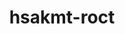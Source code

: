 ---
title: "hsakmt-roct"
layout: cache
categories: [package, develop]
meta: {"compilers": ["gcc@11.1.0", "gcc@11.4.0", "gcc@13.2.0"], "num_specs": 47, "num_specs_by_stack": {"gpu-tests": 26, "hep": 11, "ml-linux-x86_64-rocm": 10, "root": 47}, "oss": ["ubuntu20.04", "ubuntu22.04", "ubuntu24.04"], "platforms": ["linux"], "stacks": ["gpu-tests", "hep", "ml-linux-x86_64-rocm", "root"], "targets": ["x86_64_v3"], "versions": ["5.5.1", "5.6.1", "5.7.1", "6.1.2"]}
spec_details: [{"compiler": "gcc@11.1.0", "hash": "22an572l5qz4myyxtbsgcllkkox3hhd4", "os": "ubuntu20.04", "platform": "linux", "size": "-", "stacks": ["gpu-tests", "root"], "target": "x86_64_v3", "variants": ["build_system=cmake", "build_type=Release", "generator=make", "~ipo", "+shared"], "versions": ["5.6.1"]}, {"compiler": "gcc@11.4.0", "hash": "24qfkwdkuibd4n2o22g7ijrhwbwr4xvz", "os": "ubuntu22.04", "platform": "linux", "size": "-", "stacks": ["hep", "root"], "target": "x86_64_v3", "variants": ["~asan", "build_system=cmake", "build_type=Release", "generator=make", "~ipo", "+shared"], "versions": ["5.7.1"]}, {"compiler": "gcc@11.1.0", "hash": "4ii2a55bnldnmfsq2c7yenxsdztncfva", "os": "ubuntu20.04", "platform": "linux", "size": "-", "stacks": ["gpu-tests", "root"], "target": "x86_64_v3", "variants": ["build_system=cmake", "build_type=Release", "generator=make", "~ipo", "+shared"], "versions": ["5.6.1"]}, {"compiler": "gcc@11.1.0", "hash": "54s6oxf3lmgcsfwrcicifrh36q4csvgt", "os": "ubuntu20.04", "platform": "linux", "size": "-", "stacks": ["gpu-tests", "root"], "target": "x86_64_v3", "variants": ["build_system=cmake", "build_type=Release", "generator=make", "~ipo", "+shared"], "versions": ["5.6.1"]}, {"compiler": "gcc@11.4.0", "hash": "5kc4j42qgyhpsosdkgtwnglhggtwbqvt", "os": "ubuntu22.04", "platform": "linux", "size": "-", "stacks": ["hep", "root"], "target": "x86_64_v3", "variants": ["~asan", "build_system=cmake", "build_type=Release", "generator=make", "~ipo", "+shared"], "versions": ["5.7.1"]}, {"compiler": "gcc@11.1.0", "hash": "5lggcybdoqumpmg56emi6hsl4lwe2q2w", "os": "ubuntu20.04", "platform": "linux", "size": "-", "stacks": ["gpu-tests", "root"], "target": "x86_64_v3", "variants": ["build_system=cmake", "build_type=Release", "generator=make", "~ipo", "+shared"], "versions": ["5.6.1"]}, {"compiler": "gcc@11.1.0", "hash": "5mbfa3c33yh7nfgbotlqwsfhavfrh5hw", "os": "ubuntu20.04", "platform": "linux", "size": "-", "stacks": ["gpu-tests", "root"], "target": "x86_64_v3", "variants": ["build_system=cmake", "build_type=Release", "generator=make", "~ipo", "+shared"], "versions": ["5.6.1"]}, {"compiler": "gcc@11.1.0", "hash": "6d63awxztfyscnazowi6uk5gqsrgpy2w", "os": "ubuntu20.04", "platform": "linux", "size": "-", "stacks": ["gpu-tests", "root"], "target": "x86_64_v3", "variants": ["build_system=cmake", "build_type=Release", "generator=make", "~ipo", "+shared"], "versions": ["5.6.1"]}, {"compiler": "gcc@11.1.0", "hash": "6ybbc3w2fctihehhdr5tadebsxnqet4y", "os": "ubuntu20.04", "platform": "linux", "size": "-", "stacks": ["gpu-tests", "root"], "target": "x86_64_v3", "variants": ["build_system=cmake", "build_type=Release", "generator=make", "~ipo", "+shared"], "versions": ["5.6.1"]}, {"compiler": "gcc@11.1.0", "hash": "7zbvcvcpmijjjhnsde2nhbip5mq256cz", "os": "ubuntu20.04", "platform": "linux", "size": "-", "stacks": ["gpu-tests", "root"], "target": "x86_64_v3", "variants": ["build_system=cmake", "build_type=Release", "generator=make", "~ipo", "+shared"], "versions": ["5.6.1"]}, {"compiler": "gcc@11.1.0", "hash": "a63mf6jjg7w4dplavulhde6lrcbxdixt", "os": "ubuntu20.04", "platform": "linux", "size": "-", "stacks": ["gpu-tests", "root"], "target": "x86_64_v3", "variants": ["build_system=cmake", "build_type=Release", "generator=make", "~ipo", "+shared"], "versions": ["5.6.1"]}, {"compiler": "gcc@11.1.0", "hash": "cgspdannjyeliexvf73baf4qe64e3edx", "os": "ubuntu20.04", "platform": "linux", "size": "-", "stacks": ["gpu-tests", "root"], "target": "x86_64_v3", "variants": ["build_system=cmake", "build_type=Release", "generator=make", "~ipo", "+shared"], "versions": ["5.6.1"]}, {"compiler": "gcc@13.2.0", "hash": "dkmjxsjvnglimbsmaogmf4eiq4islyly", "os": "ubuntu24.04", "platform": "linux", "size": "-", "stacks": ["ml-linux-x86_64-rocm", "root"], "target": "x86_64_v3", "variants": ["~asan", "build_system=cmake", "build_type=Release", "generator=make", "~ipo", "+shared"], "versions": ["6.1.2"]}, {"compiler": "gcc@11.4.0", "hash": "dztszmhmxbsbfokhovcm6n4dk2ysrek3", "os": "ubuntu22.04", "platform": "linux", "size": "-", "stacks": ["hep", "root"], "target": "x86_64_v3", "variants": ["~asan", "build_system=cmake", "build_type=Release", "generator=make", "~ipo", "+shared"], "versions": ["5.7.1"]}, {"compiler": "gcc@11.1.0", "hash": "esytj6ewojnrvo6w36wu2uvo3v5gq7dr", "os": "ubuntu20.04", "platform": "linux", "size": "-", "stacks": ["gpu-tests", "root"], "target": "x86_64_v3", "variants": ["build_system=cmake", "build_type=Release", "generator=make", "~ipo", "+shared"], "versions": ["5.6.1"]}, {"compiler": "gcc@11.1.0", "hash": "fhqaqkfotkf7uni5hoxevanjko6c2tod", "os": "ubuntu20.04", "platform": "linux", "size": "-", "stacks": ["gpu-tests", "root"], "target": "x86_64_v3", "variants": ["build_system=cmake", "build_type=Release", "generator=make", "~ipo", "+shared"], "versions": ["5.6.1"]}, {"compiler": "gcc@13.2.0", "hash": "fptuz45lk7ict3b7dey4ekq2sgwi6kme", "os": "ubuntu24.04", "platform": "linux", "size": "-", "stacks": ["ml-linux-x86_64-rocm", "root"], "target": "x86_64_v3", "variants": ["~asan", "build_system=cmake", "build_type=Release", "generator=make", "~ipo", "+shared"], "versions": ["6.1.2"]}, {"compiler": "gcc@11.1.0", "hash": "fvfo4jinhun3y3mh3iscqw25ugjramyj", "os": "ubuntu20.04", "platform": "linux", "size": "-", "stacks": ["gpu-tests", "root"], "target": "x86_64_v3", "variants": ["build_system=cmake", "build_type=Release", "generator=make", "~ipo", "+shared"], "versions": ["5.6.1"]}, {"compiler": "gcc@11.4.0", "hash": "g3sw2w427w42keyynx5ogd7jmwohdgzq", "os": "ubuntu22.04", "platform": "linux", "size": "-", "stacks": ["hep", "root"], "target": "x86_64_v3", "variants": ["~asan", "build_system=cmake", "build_type=Release", "generator=make", "~ipo", "+shared"], "versions": ["5.7.1"]}, {"compiler": "gcc@11.1.0", "hash": "gdxgdipt2npyz5wxehjgvfulnc7fy6xj", "os": "ubuntu20.04", "platform": "linux", "size": "-", "stacks": ["gpu-tests", "root"], "target": "x86_64_v3", "variants": ["build_system=cmake", "build_type=Release", "generator=make", "~ipo", "+shared"], "versions": ["5.6.1"]}, {"compiler": "gcc@13.2.0", "hash": "gh6kivmry3pi2hysmbzhper4uvd5ka7f", "os": "ubuntu24.04", "platform": "linux", "size": "-", "stacks": ["ml-linux-x86_64-rocm", "root"], "target": "x86_64_v3", "variants": ["~asan", "build_system=cmake", "build_type=Release", "generator=make", "~ipo", "+shared"], "versions": ["6.1.2"]}, {"compiler": "gcc@11.1.0", "hash": "ghp5fb7qzzr6bms6yrshlkj2mmcutgxw", "os": "ubuntu20.04", "platform": "linux", "size": "-", "stacks": ["gpu-tests", "root"], "target": "x86_64_v3", "variants": ["build_system=cmake", "build_type=Release", "generator=make", "~ipo", "+shared"], "versions": ["5.6.1"]}, {"compiler": "gcc@11.1.0", "hash": "gli6srjx6e4fyylgtoaergcy7yup6kf3", "os": "ubuntu20.04", "platform": "linux", "size": "-", "stacks": ["gpu-tests", "root"], "target": "x86_64_v3", "variants": ["build_system=cmake", "build_type=Release", "generator=make", "~ipo", "+shared"], "versions": ["5.6.1"]}, {"compiler": "gcc@11.1.0", "hash": "glurkuy7wolbyaq4n5unhw4op5u6z5xi", "os": "ubuntu20.04", "platform": "linux", "size": "-", "stacks": ["gpu-tests", "root"], "target": "x86_64_v3", "variants": ["build_system=cmake", "build_type=Release", "generator=make", "~ipo", "+shared"], "versions": ["5.6.1"]}, {"compiler": "gcc@13.2.0", "hash": "hc2mfpedtdk2tcpmoys6byptvwb7gfsb", "os": "ubuntu24.04", "platform": "linux", "size": "-", "stacks": ["ml-linux-x86_64-rocm", "root"], "target": "x86_64_v3", "variants": ["~asan", "build_system=cmake", "build_type=Release", "generator=make", "~ipo", "+shared"], "versions": ["6.1.2"]}, {"compiler": "gcc@11.1.0", "hash": "hzu72kbapxz6dubzqlm3qmxbzvd2kpci", "os": "ubuntu20.04", "platform": "linux", "size": "-", "stacks": ["gpu-tests", "root"], "target": "x86_64_v3", "variants": ["build_system=cmake", "build_type=Release", "generator=make", "~ipo", "+shared"], "versions": ["5.6.1"]}, {"compiler": "gcc@11.4.0", "hash": "igot2ixltoqhjjp2t6edinse36zx3cc2", "os": "ubuntu22.04", "platform": "linux", "size": "-", "stacks": ["hep", "root"], "target": "x86_64_v3", "variants": ["~asan", "build_system=cmake", "build_type=Release", "generator=make", "~ipo", "+shared"], "versions": ["5.7.1"]}, {"compiler": "gcc@13.2.0", "hash": "ik6id57yyq5ry73zx2l6l2lmohjdy5e6", "os": "ubuntu24.04", "platform": "linux", "size": "-", "stacks": ["ml-linux-x86_64-rocm", "root"], "target": "x86_64_v3", "variants": ["~asan", "build_system=cmake", "build_type=Release", "generator=make", "~ipo", "+shared"], "versions": ["6.1.2"]}, {"compiler": "gcc@11.4.0", "hash": "jbu455zvjc4yam7vwhbvxol37hilffc2", "os": "ubuntu22.04", "platform": "linux", "size": "-", "stacks": ["hep", "root"], "target": "x86_64_v3", "variants": ["~asan", "build_system=cmake", "build_type=Release", "generator=make", "~ipo", "+shared"], "versions": ["5.7.1"]}, {"compiler": "gcc@13.2.0", "hash": "jtenvfl46ixjotrv2mxvusfhq4erysoj", "os": "ubuntu24.04", "platform": "linux", "size": "-", "stacks": ["ml-linux-x86_64-rocm", "root"], "target": "x86_64_v3", "variants": ["~asan", "build_system=cmake", "build_type=Release", "generator=make", "~ipo", "+shared"], "versions": ["6.1.2"]}, {"compiler": "gcc@11.4.0", "hash": "jvjqgqvqo36xvh2caxiiaqwuxojyy6ie", "os": "ubuntu22.04", "platform": "linux", "size": "-", "stacks": ["hep", "root"], "target": "x86_64_v3", "variants": ["~asan", "build_system=cmake", "build_type=Release", "generator=make", "~ipo", "+shared"], "versions": ["5.7.1"]}, {"compiler": "gcc@11.4.0", "hash": "k5phsssdwqdolifrfsfbqo3xg6hsmeli", "os": "ubuntu22.04", "platform": "linux", "size": "-", "stacks": ["hep", "root"], "target": "x86_64_v3", "variants": ["~asan", "build_system=cmake", "build_type=Release", "generator=make", "~ipo", "+shared"], "versions": ["5.7.1"]}, {"compiler": "gcc@11.1.0", "hash": "kxyg5ni2mbigiim5xmu7i33q4einotjw", "os": "ubuntu20.04", "platform": "linux", "size": "-", "stacks": ["gpu-tests", "root"], "target": "x86_64_v3", "variants": ["build_system=cmake", "build_type=Release", "generator=make", "~ipo", "+shared"], "versions": ["5.6.1"]}, {"compiler": "gcc@13.2.0", "hash": "l55oqta2f4c4evhkodusycxjxswki5gl", "os": "ubuntu24.04", "platform": "linux", "size": "-", "stacks": ["ml-linux-x86_64-rocm", "root"], "target": "x86_64_v3", "variants": ["~asan", "build_system=cmake", "build_type=Release", "generator=make", "~ipo", "+shared"], "versions": ["6.1.2"]}, {"compiler": "gcc@11.1.0", "hash": "mujohvrbatnhbgenztmem7g3kulcytan", "os": "ubuntu20.04", "platform": "linux", "size": "-", "stacks": ["gpu-tests", "root"], "target": "x86_64_v3", "variants": ["build_system=cmake", "build_type=Release", "generator=make", "~ipo", "+shared"], "versions": ["5.6.1"]}, {"compiler": "gcc@11.4.0", "hash": "nru5beqfov7akp2zb4zvdbxa22r7tgne", "os": "ubuntu22.04", "platform": "linux", "size": "-", "stacks": ["hep", "root"], "target": "x86_64_v3", "variants": ["~asan", "build_system=cmake", "build_type=Release", "generator=make", "~ipo", "+shared"], "versions": ["5.7.1"]}, {"compiler": "gcc@13.2.0", "hash": "olicvpqaujee4s322nskckpd4fjmrlhv", "os": "ubuntu24.04", "platform": "linux", "size": "-", "stacks": ["ml-linux-x86_64-rocm", "root"], "target": "x86_64_v3", "variants": ["~asan", "build_system=cmake", "build_type=Release", "generator=make", "~ipo", "+shared"], "versions": ["6.1.2"]}, {"compiler": "gcc@13.2.0", "hash": "onwtwlfto3q3xyqdjik4p7s7ybatmd5e", "os": "ubuntu24.04", "platform": "linux", "size": "-", "stacks": ["ml-linux-x86_64-rocm", "root"], "target": "x86_64_v3", "variants": ["~asan", "build_system=cmake", "build_type=Release", "generator=make", "~ipo", "+shared"], "versions": ["6.1.2"]}, {"compiler": "gcc@11.4.0", "hash": "qkfvupiulqc5ecsbhtdprpudchzz76ay", "os": "ubuntu22.04", "platform": "linux", "size": "-", "stacks": ["hep", "root"], "target": "x86_64_v3", "variants": ["~asan", "build_system=cmake", "build_type=Release", "generator=make", "~ipo", "+shared"], "versions": ["5.7.1"]}, {"compiler": "gcc@11.1.0", "hash": "qpgisodi2a6dj7stzuub6vd7wugun6sg", "os": "ubuntu20.04", "platform": "linux", "size": "-", "stacks": ["gpu-tests", "root"], "target": "x86_64_v3", "variants": ["build_system=cmake", "build_type=Release", "generator=make", "~ipo", "+shared"], "versions": ["5.6.1"]}, {"compiler": "gcc@11.4.0", "hash": "r3dhcxli56dwb3pn3li5m224dume74rp", "os": "ubuntu22.04", "platform": "linux", "size": "-", "stacks": ["hep", "root"], "target": "x86_64_v3", "variants": ["~asan", "build_system=cmake", "build_type=Release", "generator=make", "~ipo", "+shared"], "versions": ["5.7.1"]}, {"compiler": "gcc@11.1.0", "hash": "s3miwiywhbvdzuhvg6ok7izl3n4ax44z", "os": "ubuntu20.04", "platform": "linux", "size": "-", "stacks": ["gpu-tests", "root"], "target": "x86_64_v3", "variants": ["build_system=cmake", "build_type=Release", "generator=make", "~ipo", "+shared"], "versions": ["5.6.1"]}, {"compiler": "gcc@11.1.0", "hash": "s4vbes4tvugsskyjxr4vuq3jrpgphm7r", "os": "ubuntu20.04", "platform": "linux", "size": "-", "stacks": ["gpu-tests", "root"], "target": "x86_64_v3", "variants": ["build_system=cmake", "build_type=Release", "generator=make", "~ipo", "+shared"], "versions": ["5.6.1"]}, {"compiler": "gcc@11.1.0", "hash": "t43wich2rprmuu33iclqmumv2p6ocyof", "os": "ubuntu20.04", "platform": "linux", "size": "-", "stacks": ["gpu-tests", "root"], "target": "x86_64_v3", "variants": ["build_system=cmake", "build_type=Release", "generator=make", "~ipo", "+shared"], "versions": ["5.5.1"]}, {"compiler": "gcc@13.2.0", "hash": "u7z3to4nhxl6fj3snehi53wdz3i4ymmj", "os": "ubuntu24.04", "platform": "linux", "size": "-", "stacks": ["ml-linux-x86_64-rocm", "root"], "target": "x86_64_v3", "variants": ["~asan", "build_system=cmake", "build_type=Release", "generator=make", "~ipo", "+shared"], "versions": ["6.1.2"]}, {"compiler": "gcc@11.1.0", "hash": "w5fjmwsida3xtqp3dxxlpkxyyztxejyo", "os": "ubuntu20.04", "platform": "linux", "size": "-", "stacks": ["gpu-tests", "root"], "target": "x86_64_v3", "variants": ["build_system=cmake", "build_type=Release", "generator=make", "~ipo", "+shared"], "versions": ["5.6.1"]}, {"compiler": "gcc@11.1.0", "hash": "x23l3hbeiepj7qppnvezz3i3thlurmwa", "os": "ubuntu20.04", "platform": "linux", "size": "-", "stacks": ["gpu-tests", "root"], "target": "x86_64_v3", "variants": ["build_system=cmake", "build_type=Release", "generator=make", "~ipo", "+shared"], "versions": ["5.6.1"]}]
---